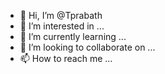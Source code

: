 - 👋 Hi, I’m @Tprabath
- 👀 I’m interested in ...
- 🌱 I’m currently learning ...
- 💞️ I’m looking to collaborate on ...
- 📫 How to reach me ...

<!---
Tprabath/Tprabath is a ✨ special ✨ repository because its `README.md` (this file) appears on your GitHub profile.
You can click the Preview link to take a look at your changes.
--->
